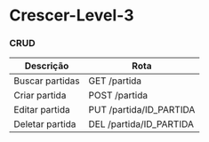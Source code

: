 # Crescer-Level-3

### CRUD

| Descrição       | Rota                    |
| --------------- | ----------------------- |
| Buscar partidas | GET /partida            |
| Criar partida   | POST /partida           |
| Editar partida  | PUT /partida/ID_PARTIDA |
| Deletar partida | DEL /partida/ID_PARTIDA |

<br>
